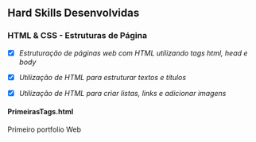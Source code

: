 ## Hard Skills Desenvolvidas

### HTML & CSS - Estruturas de Página

- [X] _Estruturação de páginas web com HTML utilizando tags html, head e body_
- [X] _Utilização de HTML para estruturar textos e títulos_
- [X] _Utilização de HTML para criar listas, links e adicionar imagens_



#### PrimeirasTags.html
Primeiro portfolio Web
